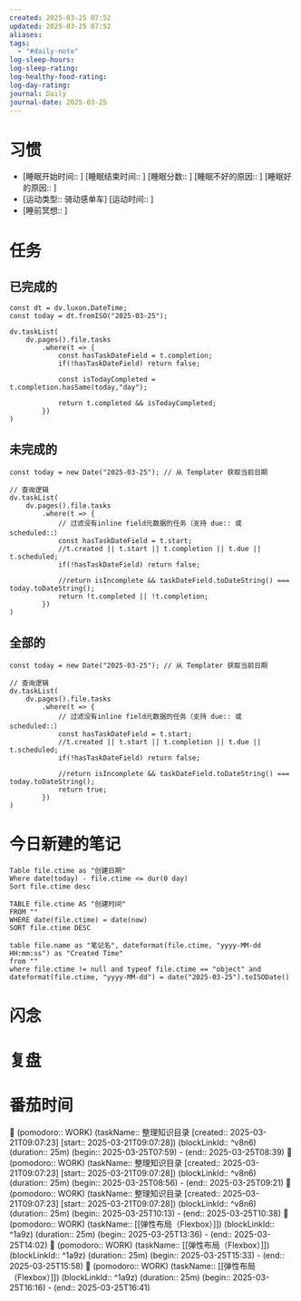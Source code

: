 ```yaml
---
created: 2025-03-25 07:52
updated: 2025-03-25 07:52
aliases: 
tags:
  - "#daily-note"
log-sleep-hours: 
log-sleep-rating: 
log-healthy-food-rating: 
log-day-rating: 
journal: Daily
journal-date: 2025-03-25
---
```

# 习惯
- [睡眠开始时间:: ] [睡眠结束时间:: ] [睡眠分数:: ] [睡眠不好的原因:: ] [睡眠好的原因:: ]
- [运动类型:: 骑动感单车] [运动时间:: ]
- [睡前冥想:: ]


# 任务


## 已完成的
```dataviewjs
const dt = dv.luxon.DateTime;
const today = dt.fromISO("2025-03-25");

dv.taskList(
    dv.pages().file.tasks
        .where(t => {
            const hasTaskDateField = t.completion;
            if(!hasTaskDateField) return false;
            
            const isTodayCompleted = t.completion.hasSame(today,"day");
            
            return t.completed && isTodayCompleted;
        })
)
```


## 未完成的

```dataviewjs
const today = new Date("2025-03-25"); // 从 Templater 获取当前日期

// 查询逻辑
dv.taskList(
    dv.pages().file.tasks
        .where(t => {
	        // 过滤没有inline field元数据的任务（支持 due:: 或 scheduled::）
            const hasTaskDateField = t.start;
            //t.created || t.start || t.completion || t.due || t.scheduled;
            if(!hasTaskDateField) return false;
            
            //return isIncomplete && taskDateField.toDateString() === today.toDateString();
            return !t.completed || !t.completion;
        })
)
```

## 全部的
```dataviewjs
const today = new Date("2025-03-25"); // 从 Templater 获取当前日期

// 查询逻辑
dv.taskList(
    dv.pages().file.tasks
        .where(t => {
	        // 过滤没有inline field元数据的任务（支持 due:: 或 scheduled::）
            const hasTaskDateField = t.start;
            //t.created || t.start || t.completion || t.due || t.scheduled;
            if(!hasTaskDateField) return false;
            
            //return isIncomplete && taskDateField.toDateString() === today.toDateString();
            return true;
        })
)
```

# 今日新建的笔记
```dataview
Table file.ctime as "创建日期"
Where date(today) - file.ctime <= dur(0 day)
Sort file.ctime desc
```

```dataview
TABLE file.ctime AS "创建时间"
FROM ""
WHERE date(file.ctime) = date(now)
SORT file.ctime DESC
```

```dataview
table file.name as "笔记名", dateformat(file.ctime, "yyyy-MM-dd HH:mm:ss") as "Created Time"
from ""
where file.ctime != null and typeof file.ctime == "object" and dateformat(file.ctime, "yyyy-MM-dd") = date("2025-03-25").toISODate()
```

# 闪念



# 复盘


# 番茄时间



🍅 (pomodoro:: WORK) (taskName:: 整理知识目录 [created:: 2025-03-21T09:07:23] [start:: 2025-03-21T09:07:28]) (blockLinkId::  ^v8n6) (duration:: 25m) (begin:: 2025-03-25T07:59) - (end:: 2025-03-25T08:39)
🍅 (pomodoro:: WORK) (taskName:: 整理知识目录 [created:: 2025-03-21T09:07:23] [start:: 2025-03-21T09:07:28]) (blockLinkId::  ^v8n6) (duration:: 25m) (begin:: 2025-03-25T08:56) - (end:: 2025-03-25T09:21)
🍅 (pomodoro:: WORK) (taskName:: 整理知识目录 [created:: 2025-03-21T09:07:23] [start:: 2025-03-21T09:07:28]) (blockLinkId::  ^v8n6) (duration:: 25m) (begin:: 2025-03-25T10:13) - (end:: 2025-03-25T10:38)
🍅 (pomodoro:: WORK) (taskName:: [[弹性布局（Flexbox）]]) (blockLinkId::  ^1a9z) (duration:: 25m) (begin:: 2025-03-25T13:36) - (end:: 2025-03-25T14:02)
🍅 (pomodoro:: WORK) (taskName:: [[弹性布局（Flexbox）]]) (blockLinkId::  ^1a9z) (duration:: 25m) (begin:: 2025-03-25T15:33) - (end:: 2025-03-25T15:58)
🍅 (pomodoro:: WORK) (taskName:: [[弹性布局（Flexbox）]]) (blockLinkId::  ^1a9z) (duration:: 25m) (begin:: 2025-03-25T16:16) - (end:: 2025-03-25T16:41)